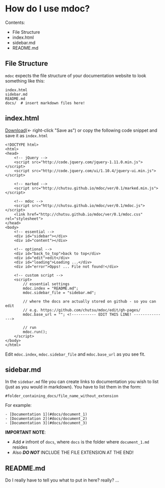 # How do I use mdoc?

Contents:
- File Structure
- index.html
- sidebar.md
- README.md


## File Structure
`mdoc` expects the file structure of your documentation website to look
something like this:


    index.html
    sidebar.md
    README.md
    docs/  # insert markdown files here!

## index.html
[Download][index_file](<- right-click "Save as") or copy the following code
snippet and save it as `index.html`

    <!DOCTYPE html>
    <html>
    <head>
        <!-- jQuery -->
        <script src="http://code.jquery.com/jquery-1.11.0.min.js"></script>
        <script src="http://code.jquery.com/ui/1.10.4/jquery-ui.min.js"></script>

        <!-- marked -->
        <script src="http://chutsu.github.io/mdoc/ver/0.1/marked.min.js"></script>

        <!-- mdoc -->
        <script src="http://chutsu.github.io/mdoc/ver/0.1/mdoc.js"></script>
        <link href="http://chutsu.github.io/mdoc/ver/0.1/mdoc.css" rel="stylesheet">
    </head>
    <body>
        <!-- essential -->
        <div id="sidebar"></div>
        <div id="content"></div>

        <!-- optional -->
        <div id="back_to_top">back to top</div>
        <div id="edit">edit</div>
        <div id="loading">Loading ...</div>
        <div id="error">Opps! ... File not found!</div>

        <!-- custom script -->
        <script>
            // essential settings
            mdoc.index = "README.md";
            mdoc.sidebar_file = "sidebar.md";

            // where the docs are actually stored on github - so you can edit
            // e.g. https://github.com/chutsu/mdoc/edit/gh-pages/
            mdoc.base_url = ""; <!----------- EDIT THIS LINE! --------------->

            // run
            mdoc.run();
        </script>
    </body>
    </html>

Edit `mdoc.index`, `mdoc.sidebar_file` and `mdoc.base_url` as you see fit. 


## sidebar.md
In the `sidebar.md` file you can create links to documentation you wish to list
(just as you would in markdown). You have to list them in the form:

    #folder_containing_docs/file_name_without_extension


For example:

    - [Documentation 1](#docs/document_1)
    - [Documentation 2](#docs/document_2)
    - [Documentation 3](#docs/document_3)


**IMPORTANT NOTE**:
- Add `#` infront of `docs`, where `docs` is the folder where `document_1.md` resides
- Also ___DO NOT___ INCLUDE THE FILE EXTENSION AT THE END!

## README.md
Do I really have to tell you what to put in here? really? ...



[index_file]: http://raw.githubusercontent.com/chutsu/mdoc/master/ver/0.1/index.html
